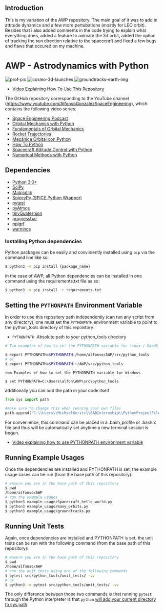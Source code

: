 ## Introduction
This is my variation of the AWP repository. The main goal of it was to add in attitude dynamics and a few more pertubations (mostly for LEO orbit). Besides that i also added comments in the code trying to explain what everything does, added a feature to animate the 3d orbit, added the option of tracking the sun direction relative to the spacecraft and fixed a few bugs and flaws that occured on my machine.

# AWP - Astrodynamics with Python

![prof-pic](docs/prof_pic_hq.png)
![cosmo-3d-launches](docs/cosmo-3d-launches.png)
![groundtracks-earth-img](docs/groundtracks-earth-img.png)

* [Video Explaining How To Use This Repository](https://youtu.be/yMJ_VU3jt7c)

The GitHub repository corresponding to the YouTube channel (https://www.youtube.com/AlfonsoGonzalezSpaceEngineering), which contains the following video series:

* [Space Engineering Podcast](https://www.youtube.com/playlist?list=PLOIRBaljOV8gYALpxUJywrHZuvZ9NFpz0)
* [Orbital Mechanics with Python](https://www.youtube.com/playlist?list=PLOIRBaljOV8gn074rWFWYP1dCr2dJqWab)
* [Fundamentals of Orbital Mechanics](https://www.youtube.com/playlist?list=PLOIRBaljOV8hBJS4m6brpmUrncqkyXBjB)
* [Rocket Trajectories](https://youtube.com/playlist?list=PLOIRBaljOV8je0oxFAyj2o6YLXcBX1rTZ)
* [Mecánica Orbital con Python](https://www.youtube.com/playlist?list=PLOIRBaljOV8iGCAac3UnrXHu3tjKHjXSB)
* [How To Python](https://youtube.com/playlist?list=PLOIRBaljOV8hhBw5ij8fZfPBb192zBYBP)
* [Spacecraft Attitude Control with Python](https://www.youtube.com/playlist?list=PLOIRBaljOV8gsvlQ_GtiDRSBECHB2vvnp)
* [Numerical Methods with Python](https://www.youtube.com/playlist?list=PLOIRBaljOV8gMqhggseSHI9u2pldGZonA)

## Dependencies
* [Python 3.0+](https://www.python.org/)
* [SciPy](https://www.scipy.org/)
* [Matplotlib](https://matplotlib.org/stable/index.html)
* [SpiceyPy (SPICE Python Wrapper)](https://spiceypy.readthedocs.io/en/main/)
* [pytest](https://docs.pytest.org/en/6.2.x/)
* [pyAtmos](https://pypi.org/project/pyatmos/)
* [tinyQuaternion](https://pypi.org/project/tinyQuaternion/)
* [progressbar](https://pypi.org/project/progressbar/)
* [ppigrf](https://pypi.org/project/ppigrf/)
* [warnings](https://pypi.org/project/warnings/)

### Installing Python dependencies
Python packages can be easily and conviniently installed using `pip` via the command line like so:
```sh
$ python3 -m pip install {package_name}
```
In the case of AWP, all Python dependencies can be installed in one command using the requirements.txt file as so:
```sh
$ python3 -m pip install -r requirements.txt
```

## Setting the `PYTHONPATH` Environment Variable
In order to use this repository path independently (can run any script from any directory), one must set the `PYTHONPATH` environment variable to point to the python_tools directory of this repoistory:

* `PYTHONPATH`: Absolute path to your python_tools directory
```sh
# Two examples of how to set the PYTHONPATH variable for Linux / MacOS

$ export PYTHONPATH=$PYTHONPATH:/home/alfonso/AWP/src/python_tools
# or
$ export PYTHONPATH=$PYTHONPATH:~/AWP/src/python_tools
```

```batch
rem Examples of how to set the PYTHONPATH variable for Windows

$ set PYTHONPATH=C:\Users\alfon\AWP\src\python_tools
```

additionally you can add the path in your code itself
```py
from sys import path

#make sure to change this when running your own files
path.append("C:\\Users\\MichaelGerits\\SABInternship\\PythonProjectFiles\\AWP\\src\\python_tools")
```

For convenience, this command can be placed in a .bash_profile or .bashrc file and thus will be automatically set anytime a new terminal session is begun.

* [Video explaining how to use PYTHONPATH environment variable](https://youtu.be/ey-JL8FCHnk)


## Running Example Usages
Once the dependencies are installed and PYTHONPATH is set, the example usage cases can be run (from the base path of this repository):

```sh
# ensure you are in the base path of this repository
$ pwd
/home/alfonso/AWP
# run the example usages
$ python3 example_usage/Spacecraft_hello_world.py
$ python3 example_usage/many_orbits.py
$ python3 example_usage/groundtracks.py
```

## Running Unit Tests
Again, once dependencies are installed and PYTHONPATH is set, the unit tests can be run with the following command (from the base path of this repository):

```sh
# ensure you are in the base path of this repository
$ pwd
/home/alfonso/AWP
# run the unit tests using one of the following commands
$ pytest src/python_tools/unit_tests/ -vv
# or
$ python3 -m pytest src/python_tools/unit_tests/ -vv
```

The only difference between those two commands is that running `pytest` through the Python interpreter is that `python` [will add your current directory to sys.path](https://docs.pytest.org/en/6.2.x/usage.html#cmdline)
